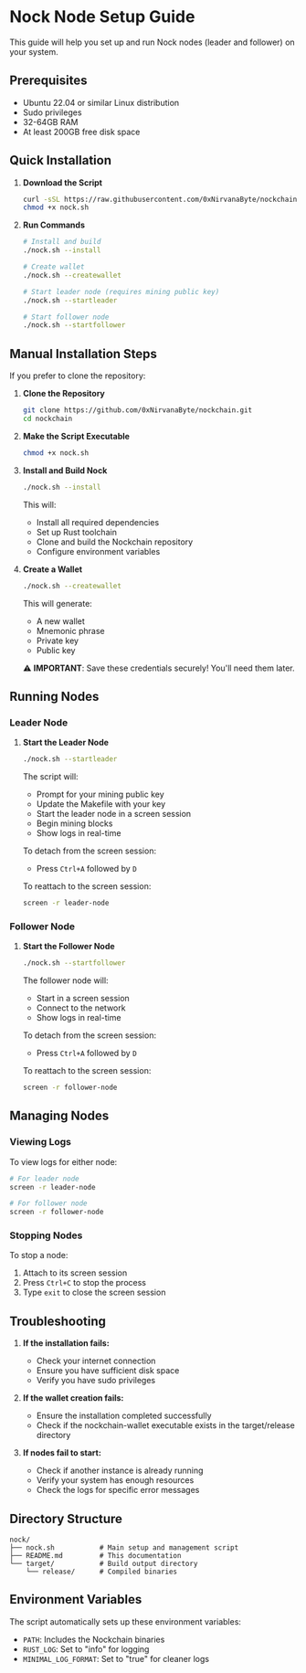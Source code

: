 # Nock Node Setup Guide

This guide will help you set up and run Nock nodes (leader and follower) on your system.

## Prerequisites

- Ubuntu 22.04 or similar Linux distribution
- Sudo privileges
- 32-64GB RAM
- At least 200GB free disk space

## Quick Installation

1. **Download the Script**

   ```bash
   curl -sSL https://raw.githubusercontent.com/0xNirvanaByte/nockchain/main/nock.sh -o nock.sh
   chmod +x nock.sh
   ```

2. **Run Commands**

   ```bash
   # Install and build
   ./nock.sh --install

   # Create wallet
   ./nock.sh --createwallet

   # Start leader node (requires mining public key)
   ./nock.sh --startleader

   # Start follower node
   ./nock.sh --startfollower
   ```

## Manual Installation Steps

If you prefer to clone the repository:

1. **Clone the Repository**

   ```bash
   git clone https://github.com/0xNirvanaByte/nockchain.git
   cd nockchain
   ```

2. **Make the Script Executable**

   ```bash
   chmod +x nock.sh
   ```

3. **Install and Build Nock**

   ```bash
   ./nock.sh --install
   ```

   This will:

   - Install all required dependencies
   - Set up Rust toolchain
   - Clone and build the Nockchain repository
   - Configure environment variables

4. **Create a Wallet**

   ```bash
   ./nock.sh --createwallet
   ```

   This will generate:

   - A new wallet
   - Mnemonic phrase
   - Private key
   - Public key

   ⚠️ **IMPORTANT**: Save these credentials securely! You'll need them later.

## Running Nodes

### Leader Node

1. **Start the Leader Node**

   ```bash
   ./nock.sh --startleader
   ```

   The script will:

   - Prompt for your mining public key
   - Update the Makefile with your key
   - Start the leader node in a screen session
   - Begin mining blocks
   - Show logs in real-time

   To detach from the screen session:

   - Press `Ctrl+A` followed by `D`

   To reattach to the screen session:

   ```bash
   screen -r leader-node
   ```

### Follower Node

1. **Start the Follower Node**

   ```bash
   ./nock.sh --startfollower
   ```

   The follower node will:

   - Start in a screen session
   - Connect to the network
   - Show logs in real-time

   To detach from the screen session:

   - Press `Ctrl+A` followed by `D`

   To reattach to the screen session:

   ```bash
   screen -r follower-node
   ```

## Managing Nodes

### Viewing Logs

To view logs for either node:

```bash
# For leader node
screen -r leader-node

# For follower node
screen -r follower-node
```

### Stopping Nodes

To stop a node:

1. Attach to its screen session
2. Press `Ctrl+C` to stop the process
3. Type `exit` to close the screen session

## Troubleshooting

1. **If the installation fails:**

   - Check your internet connection
   - Ensure you have sufficient disk space
   - Verify you have sudo privileges

2. **If the wallet creation fails:**

   - Ensure the installation completed successfully
   - Check if the nockchain-wallet executable exists in the target/release directory

3. **If nodes fail to start:**
   - Check if another instance is already running
   - Verify your system has enough resources
   - Check the logs for specific error messages

## Directory Structure

```
nock/
├── nock.sh           # Main setup and management script
├── README.md         # This documentation
└── target/           # Build output directory
    └── release/      # Compiled binaries
```

## Environment Variables

The script automatically sets up these environment variables:

- `PATH`: Includes the Nockchain binaries
- `RUST_LOG`: Set to "info" for logging
- `MINIMAL_LOG_FORMAT`: Set to "true" for cleaner logs
